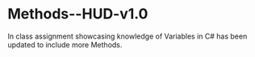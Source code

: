 # Methods--HUD-v1.0
 In class assignment showcasing knowledge of Variables in C# has been updated to include more Methods.
